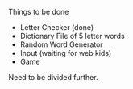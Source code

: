Things to be done
- Letter Checker (done)
- Dictionary File of 5 letter words
- Random Word Generator
- Input (waiting for web kids)
- Game

Need to be divided further.
